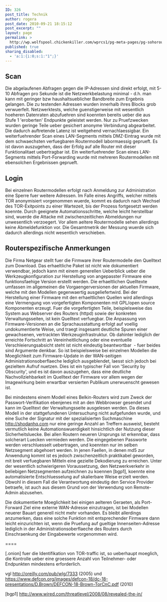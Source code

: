 ```yaml
---
ID: 326
post_title: Technik
author: rogera
post_date: 2010-09-21 18:15:12
post_excerpt: ""
layout: page
permalink: >
  http://wp.wolfspool.chickenkiller.com/wprcs1/pg-meta-pages/pg-sohorouter/technik/
published: true
sharing_disabled:
  - 'a:1:{i:0;s:1:"1";}'
---
```

<h2>Scan</h2>
Die abgelaufenen Abfragen gegen die IP-Adressen sind direkt erfolgt, mit 5-10 Abfragen pro Sekunde ist die Netzwerkbelastung minimal - d.h. man kann mit geringer bzw haushaltsueblicher Bandbreite zum Ergebnis gelangen. Die zu testenden Adressen wurden innerhalb ihres Blocks grob verwuerfelt. Netzwerktests, welche guenstigerweise mit wesentlich hoeheren Datenraten abzufuehren sind koennten bereits ueber die aus Stufe 1 'eroberten' Endpunkte geleistet werden. Nur zu Pruefzwecken wurden geringe Teile ueber gesichert anonyme Verbindung abgearbeitet. Die dadurch auftretende Latenz ist weitgehend vernachlaessigbar. Ein weiterfuehrender Scan eines LAN-Segments mittels DMZ-Eintrag wurde mit dem schwaechsten verfuegbaren Routermodell labormaessig geprueft. Es ist davon auszugehen, dass der Erfolg auf alle Router mit dieser Funktionalitaet uebertragbar ist. Ein weiterfuehrender Scan eines LAN-Segments mittels Port-Forwarding wurde mit mehreren Routermodellen mit ebensolchen Ergebnissen geprueft.
<h2><strong>Login</strong></h2>
Bei einzelnen Routermodellen erfolgt nach Anmeldung zur Administration eine Sperre fuer weitere Adressen. Im Falle eines Angriffs, welcher mittels TOR anonymisiert vorgenommen wuerde, kommt es dadurch nach Wechsel des TOR-Exitpoints zu einer Wartezeit, bis der Prozess fortgesetzt werden koennte. Durch geeignete Automationsschritte, welche leicht herstellbar sind, wuerde die Attacke mit zwischenzeitlichen Abmeldungen nur unwesentlich verzoegert. Vor allem aeltere Routermodelle sehen allerdings keine Abmeldefunktion vor. Die Gesamtmetrik der Messung wuerde sich dadurch allerdings nicht wesentlich verschieben.
<h2>Routerspezifische Anmerkungen</h2>
Die Firma Netgear stellt fuer die Firmware ihrer Routermodelle den Quelltext zum Download. Das erhaeltliche Paket ist nicht wie dokumentiert verwendbar, jedoch kann mit einem generellen Ueberblick ueber die Werkzeugkonfiguration zur Herstellung von angepasster Firmware eine funktionsfaehige Version erstellt werden. Die erhaeltlichen Quelltexte umfassen im allgemeinen die Vorgaengerversionen der aktuellen Firmware, welche mit den Modellen gegenwaertig ausgeliefertwird. Bei der Herstellung einer Firmware mit den erhaeltlichen Quellen wird allerdings eine Vermengung von vorgefertigten Komponenten mit GPL/open source Komponenten erzeugt. Fuer die vorgefertigten Teile, beispielsweise das System aus Webserver des Routers (httpd) sowie der konkreten Verwaltungsseiten, ist kein Quelltext verfuegbar. Die Anpassung von Firmware-Versionen an die Sprachausstattung erfolgt auf voellig undokumentierte Weise, und traegt insgesamt deutliche Spuren einer gewachsenen, vertrackten Werkzeuginfrastruktur. Ob dahinter lediglich der erreichte Fortschritt an Vereinheitlichung oder eine eventuelle Verschleierungsabsicht steht ist nicht eindeutig beantwortbar  - fuer beides sind Argumente denkbar. So ist beispielsweise bei einzelnen Modellen die Moeglichkeit zum Firmware-Update in der WAN-seitigen Administrationsoberflaeche lediglich ausgeblendet, laesst sich jedoch bei gezieltem Aufruf nuetzen. Dies ist ein typischer Fall von 'Security by Obscurity', und es ist davon auszugehen, dass eine deutliche Nachvollziehbarkeit im Quelltext der Firmware vor allem wegen der Imagewirkung beim erwartbar versierten Publikum unerwuenscht gewesen ist.

Bei mindestens einem Modell eines Belkin-Routers wird zum Zweck der Passwort-Verifikation ebenjenes mit an den Webbrowser gesendet und kann im Quelltext der Verwaltungsseite ausgelesen werden. Da dieses Modell in der stattgefundenen Untersuchung nicht aufgefunden wurde, und eine Suche der Signatur mit der spezialisierten Suchmaschine http://shodanhq.com nur eine geringe Anzahl an Treffern ausweist, besteht vermutlich keine Automationswuerdigkeit hinsichtlich der Nutzung dieser Sicherheitsluecke. Bei allen Routern neueren Ursprungs ist erkennbar, dass solcherart Luecken vermieden werden. Die eingegebenen Passworte werden verschluesselt uebertragen, und koennten nur im selben Netzsegment abgehoert werden. In jenen Faellen, in denen md5 zur Anwendung kommt ist es jedoch zwischenzeitlich praktikabel geworden, mit breit verfuegbaren Mitteln eine gezielte Dekodierung zu erreichen. Unter der wesentlich schwierigeren Voraussetzung, den Netzwerkverkehr in beliebigen Netzsegmenten aufzeichnen zu koennen [bgp1], koennte eine automatisierte Entschluesselung auf skalierbare Weise erzielt werden. Obwohl in diesem Fall die Verantwortung eindeutig den Service Provider betraefe, ist auch aus diesem Grund von der Verwendung von Remote-Admin abzusehen.

Die dokumentierte Moeglichkeit bei einigen aelteren Geraeten, als Port-Forward Ziel eine externe WAN-Adresse einzutragen, ist bei Modellen neuerer Bauart generell nicht mehr vorhanden. Es bleibt allerdings anzumerken, dass eine solche Funktion mit entsprechender Firmware dann leicht einzurichten ist, wenn die Pruefung auf gueltige Innenseiten-Adresse lediglich in der Administrationsoberflaeche des Routers durch Einschraenkung der Eingabewerte vorgenommen wird.

====

[.onion] fuer die Identifikation von TOR-traffic ist, so ueberhaupt moeglich, die Kontrolle ueber eine groessere Anzahl von Teilnehmer- oder Endpunkten mindestens erforderlich.

vgl <a href="http://oreilly.com/pub/wlg/7333">http://oreilly.com/pub/wlg/7333</a> (2005) und <a href="https://www.defcon.org/images/defcon-18/dc-18-presentations/D.Brown/DEFCON-18-Brown-TorCnC.pdf">https://www.defcon.org/images/defcon-18/dc-18-presentations/D.Brown/DEFCON-18-Brown-TorCnC.pdf</a> (2010)

[bgp1] <a href="http://www.wired.com/threatlevel/2008/08/revealed-the-in/">http://www.wired.com/threatlevel/2008/08/revealed-the-in/</a>